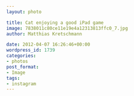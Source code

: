 ```yaml
---
layout: photo

title: Cat enjoying a good iPad game
image: 7838011c80ce11e19e4a12313813ffc0_7.jpg
author: Matthias Kretschmann

date: 2012-04-07 16:26:46+00:00
wordpress_id: 1739
categories:
- photos
post_format:
- Image
tags:
- instagram
---
```



